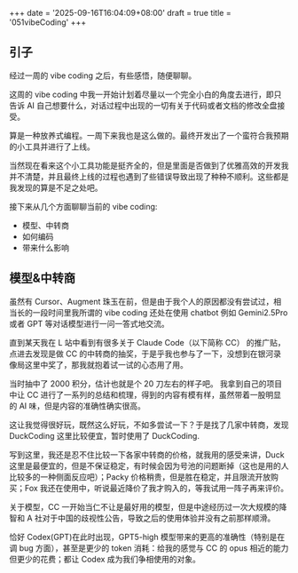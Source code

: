 +++
date = '2025-09-16T16:04:09+08:00'
draft = true
title = '051vibeCoding'
+++

## 引子

经过一周的 vibe coding 之后，有些感悟，随便聊聊。

这周的 vibe coding 中我一开始计划着尽量以一个完全小白的角度去进行，即只告诉 AI 自己想要什么，对话过程中出现的一切有关于代码或者文档的修改全盘接受。

算是一种放养式编程。一周下来我也是这么做的。最终开发出了一个蛮符合我预期的小工具并进行了上线。

当然现在看来这个小工具功能是挺齐全的，但是里面是否做到了优雅高效的开发我并不清楚，并且最终上线的过程也遇到了些错误导致出现了种种不顺利。这些都是我发现的算是不足之处吧。

接下来从几个方面聊聊当前的 vibe coding:

- 模型、中转商
- 如何编码
- 带来什么影响

## 模型&中转商

虽然有 Cursor、Augment 珠玉在前，但是由于我个人的原因都没有尝试过，相当长的一段时间里我所谓的 vibe coding 还处在使用 chatbot 例如 Gemini2.5Pro 或者 GPT 等对话模型进行一问一答式地交流。

直到某天我在 L 站中看到有很多关于 Claude Code（以下简称 CC） 的推广贴，点进去发现是做 CC 的中转商的抽奖，于是乎我也参与了一下，没想到在银河录像局这里中奖了，那我就抱着试一试的心态用了用。

当时抽中了 2000 积分，估计也就是个 20 刀左右的样子吧。 我拿到自己的项目中让 CC 进行了一系列的总结和梳理，得到的内容有模有样，虽然带着一股明显的 AI 味，但是内容的准确性确实很高。

这让我觉得很好玩，既然这么好玩，不如多尝试一下？于是找了几家中转商，发现 DuckCoding 这里比较便宜，暂时使用了 DuckCoding.

写到这里，我还是忍不住比较一下各家中转商的价格，就我用的感受来讲，Duck 这里是最便宜的，但是不保证稳定，有时候会因为号池的问题断掉（这也是用的人比较多的一种侧面反应吧）；Packy 价格稍贵，但是胜在稳定，并且限流开放购买；Fox 我还在使用中，听说最近降价了我才购入的，等我试用一阵子再来评价。

关于模型，CC 一开始当仁不让是最好用的模型，但是中途经历过一次大规模的降智和 A 社对于中国的歧视性公告，导致之后的使用体验并没有之前那样顺滑。

恰好 Codex(GPT)在此时出现，GPT5-high 模型带来的更高的准确性（特别是在调 bug 方面），甚至是更少的 token 消耗：给我的感觉与 CC 的 opus 相近的能力但更少的花费；都让 Codex 成为我们争相使用的对象。

